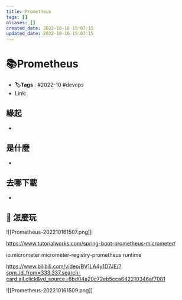 ```yaml
---
title: Prometheus
tags: []
aliases: []
created_date: 2022-10-16 15:07:15
updated_date: 2022-10-16 15:07:15
---
```


# 📚Prometheus
- **🏷️Tags** :   #2022-10 #devops 
- Link: 

## 緣起

- 

## 是什麼

- 

## 去哪下載

- 

## 📝 怎麼玩

![[Prometheus-202210161507.png]]

  
  
https://www.tutorialworks.com/spring-boot-prometheus-micrometer/  
  
  
<dependency>  
  <groupId>io.micrometer</groupId>  
  <artifactId>micrometer-registry-prometheus</artifactId>  
  <scope>runtime</scope>  
</dependency>




https://www.bilibili.com/video/BV1LA4y1D7JE/?spm_id_from=333.337.search-card.all.click&vd_source=6bd04a20c72eb5cca642210346af7081

![[Prometheus-202210161509.png]]

